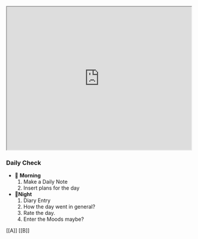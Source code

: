 
<iframe src="https://source.unsplash.com/690x150/?sunrise" width="100%" height="10%" border="0px"></iframe>

### Daily Check

- 🌅 **Morning**
	1. Make a Daily Note 
	2. Insert plans for the day
- 🌃**Night**
	1. Diary Entry
	2. How the day went in general?
	3. Rate the day.
	4. Enter the Moods maybe?

[[A]]
[[B]]
